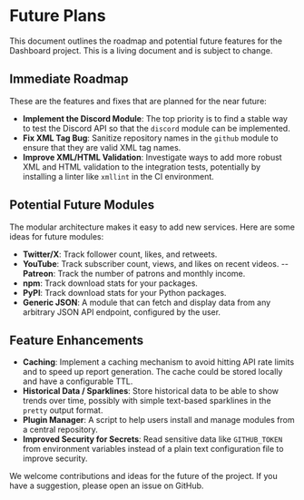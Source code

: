 # Future Plans

This document outlines the roadmap and potential future features for the Dashboard project. This is a living document and is subject to change.

## Immediate Roadmap

These are the features and fixes that are planned for the near future:

- **Implement the Discord Module**: The top priority is to find a stable way to test the Discord API so that the `discord` module can be implemented.
- **Fix XML Tag Bug**: Sanitize repository names in the `github` module to ensure that they are valid XML tag names.
- **Improve XML/HTML Validation**: Investigate ways to add more robust XML and HTML validation to the integration tests, potentially by installing a linter like `xmllint` in the CI environment.

## Potential Future Modules

The modular architecture makes it easy to add new services. Here are some ideas for future modules:

- **Twitter/X**: Track follower count, likes, and retweets.
- **YouTube**: Track subscriber count, views, and likes on recent videos.
  -- **Patreon**: Track the number of patrons and monthly income.
- **npm**: Track download stats for your packages.
- **PyPI**: Track download stats for your Python packages.
- **Generic JSON**: A module that can fetch and display data from any arbitrary JSON API endpoint, configured by the user.

## Feature Enhancements

- **Caching**: Implement a caching mechanism to avoid hitting API rate limits and to speed up report generation. The cache could be stored locally and have a configurable TTL.
- **Historical Data / Sparklines**: Store historical data to be able to show trends over time, possibly with simple text-based sparklines in the `pretty` output format.
- **Plugin Manager**: A script to help users install and manage modules from a central repository.
- **Improved Security for Secrets**: Read sensitive data like `GITHUB_TOKEN` from environment variables instead of a plain text configuration file to improve security.

We welcome contributions and ideas for the future of the project. If you have a suggestion, please open an issue on GitHub.
